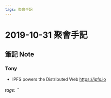 ```yaml
---
tags: 聚會手記
---
```


2019-10-31 聚會手記
===

筆記 Note
---

###  Tony
- IPFS powers the Distributed Web
https://ipfs.io

###### tags: ``